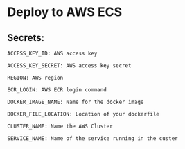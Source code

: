 # Deploy to AWS ECS

<h2>Secrets: </h3>

    ACCESS_KEY_ID: AWS access key

    ACCESS_KEY_SECRET: AWS access key secret

    REGION: AWS region

    ECR_LOGIN: AWS ECR login command

    DOCKER_IMAGE_NAME: Name for the docker image

    DOCKER_FILE_LOCATION: Location of your dockerfile

    CLUSTER_NAME: Name the AWS Cluster

    SERVICE_NAME: Name of the service running in the custer